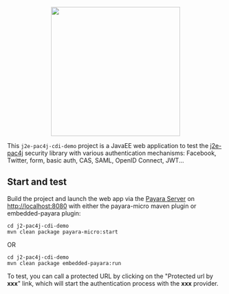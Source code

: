 <p align="center">
  <img src="https://pac4j.github.io/pac4j/img/logo-j2e.png" width="300" />
</p>

This `j2e-pac4j-cdi-demo` project is a JavaEE web application to test the [j2e-pac4j](https://github.com/pac4j/j2e-pac4j) security library with various authentication mechanisms: Facebook, Twitter, form, basic auth, CAS, SAML, OpenID Connect, JWT...

## Start and test

Build the project and launch the web app via the [Payara Server](http://www.payara.fish/) on [http://localhost:8080](http://localhost:8080)
   with either the payara-micro maven plugin or embedded-payara plugin:

    cd j2-pac4j-cdi-demo
    mvn clean package payara-micro:start
    
OR

    cd j2-pac4j-cdi-demo
    mvn clean package embedded-payara:run

To test, you can call a protected URL by clicking on the "Protected url by **xxx**" link, which will start the authentication process with the **xxx** provider.
